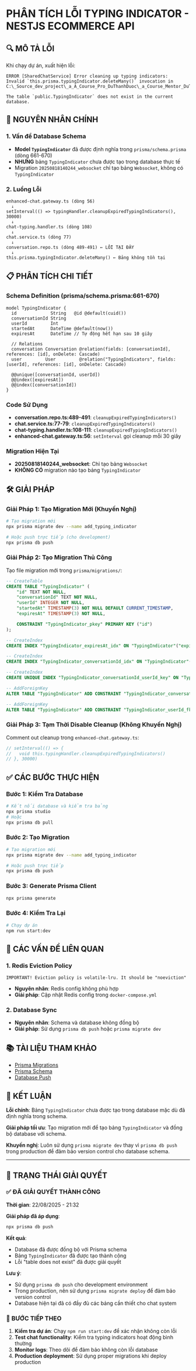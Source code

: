 # PHÂN TÍCH LỖI TYPING INDICATOR - NESTJS ECOMMERCE API

## 🔍 **MÔ TẢ LỖI**

Khi chạy dự án, xuất hiện lỗi:

```
ERROR [SharedChatService] Error cleaning up typing indicators:
Invalid `this.prisma.typingIndicator.deleteMany()` invocation in
C:\_Source_dev_project\_a_A_Course_Pro_DuThanhDuoc\_a_Course_Mentor_DuThanhDuoc\_NestJS_Super_2025\NestJS_Ecommerce_API\src\routes\conversation\conversation.repo.ts:491:40

The table `public.TypingIndicator` does not exist in the current database.
```

## 🎯 **NGUYÊN NHÂN CHÍNH**

### 1. **Vấn đề Database Schema**

- **Model `TypingIndicator`** đã được định nghĩa trong `prisma/schema.prisma` (dòng 661-670)
- **NHƯNG** bảng `TypingIndicator` chưa được tạo trong database thực tế
- Migration `20250818140244_websocket` chỉ tạo bảng `Websocket`, không có `TypingIndicator`

### 2. **Luồng Lỗi**

```
enhanced-chat.gateway.ts (dòng 56)
  ↓
setInterval(() => typingHandler.cleanupExpiredTypingIndicators(), 30000)
  ↓
chat-typing.handler.ts (dòng 108)
  ↓
chat.service.ts (dòng 77)
  ↓
conversation.repo.ts (dòng 489-491) ← LỖI TẠI ĐÂY
  ↓
this.prisma.typingIndicator.deleteMany() ← Bảng không tồn tại
```

## 📋 **PHÂN TÍCH CHI TIẾT**

### **Schema Definition (prisma/schema.prisma:661-670)**

```prisma
model TypingIndicator {
  id             String   @id @default(cuid())
  conversationId String
  userId         Int
  startedAt      DateTime @default(now())
  expiresAt      DateTime // Tự động hết hạn sau 10 giây

  // Relations
  conversation Conversation @relation(fields: [conversationId], references: [id], onDelete: Cascade)
  user         User         @relation("TypingIndicators", fields: [userId], references: [id], onDelete: Cascade)

  @@unique([conversationId, userId])
  @@index([expiresAt])
  @@index([conversationId])
}
```

### **Code Sử Dụng**

- **conversation.repo.ts:489-491**: `cleanupExpiredTypingIndicators()`
- **chat.service.ts:77-79**: `cleanupExpiredTypingIndicators()`
- **chat-typing.handler.ts:108-111**: `cleanupExpiredTypingIndicators()`
- **enhanced-chat.gateway.ts:56**: `setInterval` gọi cleanup mỗi 30 giây

### **Migration Hiện Tại**

- **20250818140244_websocket**: Chỉ tạo bảng `Websocket`
- **KHÔNG CÓ** migration nào tạo bảng `TypingIndicator`

## 🛠️ **GIẢI PHÁP**

### **Giải Pháp 1: Tạo Migration Mới (Khuyến Nghị)**

```bash
# Tạo migration mới
npx prisma migrate dev --name add_typing_indicator

# Hoặc push trực tiếp (cho development)
npx prisma db push
```

### **Giải Pháp 2: Tạo Migration Thủ Công**

Tạo file migration mới trong `prisma/migrations/`:

```sql
-- CreateTable
CREATE TABLE "TypingIndicator" (
    "id" TEXT NOT NULL,
    "conversationId" TEXT NOT NULL,
    "userId" INTEGER NOT NULL,
    "startedAt" TIMESTAMP(3) NOT NULL DEFAULT CURRENT_TIMESTAMP,
    "expiresAt" TIMESTAMP(3) NOT NULL,

    CONSTRAINT "TypingIndicator_pkey" PRIMARY KEY ("id")
);

-- CreateIndex
CREATE INDEX "TypingIndicator_expiresAt_idx" ON "TypingIndicator"("expiresAt");

-- CreateIndex
CREATE INDEX "TypingIndicator_conversationId_idx" ON "TypingIndicator"("conversationId");

-- CreateIndex
CREATE UNIQUE INDEX "TypingIndicator_conversationId_userId_key" ON "TypingIndicator"("conversationId", "userId");

-- AddForeignKey
ALTER TABLE "TypingIndicator" ADD CONSTRAINT "TypingIndicator_conversationId_fkey" FOREIGN KEY ("conversationId") REFERENCES "Conversation"("id") ON DELETE CASCADE ON UPDATE CASCADE;

-- AddForeignKey
ALTER TABLE "TypingIndicator" ADD CONSTRAINT "TypingIndicator_userId_fkey" FOREIGN KEY ("userId") REFERENCES "User"("id") ON DELETE CASCADE ON UPDATE CASCADE;
```

### **Giải Pháp 3: Tạm Thời Disable Cleanup (Không Khuyến Nghị)**

Comment out cleanup trong `enhanced-chat.gateway.ts`:

```typescript
// setInterval(() => {
//   void this.typingHandler.cleanupExpiredTypingIndicators()
// }, 30000)
```

## ✅ **CÁC BƯỚC THỰC HIỆN**

### **Bước 1: Kiểm Tra Database**

```bash
# Kết nối database và kiểm tra bảng
npx prisma studio
# Hoặc
npx prisma db pull
```

### **Bước 2: Tạo Migration**

```bash
# Tạo migration mới
npx prisma migrate dev --name add_typing_indicator

# Hoặc push trực tiếp
npx prisma db push
```

### **Bước 3: Generate Prisma Client**

```bash
npx prisma generate
```

### **Bước 4: Kiểm Tra Lại**

```bash
# Chạy dự án
npm run start:dev
```

## 🔧 **CÁC VẤN ĐỀ LIÊN QUAN**

### **1. Redis Eviction Policy**

```
IMPORTANT! Eviction policy is volatile-lru. It should be "noeviction"
```

- **Nguyên nhân**: Redis config không phù hợp
- **Giải pháp**: Cập nhật Redis config trong `docker-compose.yml`

### **2. Database Sync**

- **Nguyên nhân**: Schema và database không đồng bộ
- **Giải pháp**: Sử dụng `prisma db push` hoặc `prisma migrate dev`

## 📚 **TÀI LIỆU THAM KHẢO**

- [Prisma Migrations](https://www.prisma.io/docs/concepts/components/prisma-migrate)
- [Prisma Schema](https://www.prisma.io/docs/concepts/components/prisma-schema)
- [Database Push](https://www.prisma.io/docs/concepts/components/prisma-migrate/db-push)

## 🎯 **KẾT LUẬN**

**Lỗi chính**: Bảng `TypingIndicator` chưa được tạo trong database mặc dù đã định nghĩa trong schema.

**Giải pháp tối ưu**: Tạo migration mới để tạo bảng `TypingIndicator` và đồng bộ database với schema.

**Khuyến nghị**: Luôn sử dụng `prisma migrate dev` thay vì `prisma db push` trong production để đảm bảo version control cho database schema.

---

## 🚀 **TRẠNG THÁI GIẢI QUYẾT**

### ✅ **ĐÃ GIẢI QUYẾT THÀNH CÔNG**

**Thời gian**: 22/08/2025 - 21:32

**Giải pháp đã áp dụng**:

```bash
npx prisma db push
```

**Kết quả**:

- Database đã được đồng bộ với Prisma schema
- Bảng `TypingIndicator` đã được tạo thành công
- Lỗi "table does not exist" đã được giải quyết

**Lưu ý**:

- Sử dụng `prisma db push` cho development environment
- Trong production, nên sử dụng `prisma migrate deploy` để đảm bảo version control
- Database hiện tại đã có đầy đủ các bảng cần thiết cho chat system

### 🔄 **BƯỚC TIẾP THEO**

1. **Kiểm tra dự án**: Chạy `npm run start:dev` để xác nhận không còn lỗi
2. **Test chat functionality**: Kiểm tra typing indicators hoạt động bình thường
3. **Monitor logs**: Theo dõi để đảm bảo không còn lỗi database
4. **Production deployment**: Sử dụng proper migrations khi deploy production

